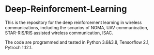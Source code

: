 # Deep-Reinforcment-Learning

This is the repository for the deep reinforcement learning in wireless communications, including the scnarios of NOMA, UAV communication, 
STAR-RIS/RIS assisted wireless communication, ISAC. 

The code are programmed and tested in Python 3.6&3.8, Tensorflow 2.1, Pytroch 1.12.1.

